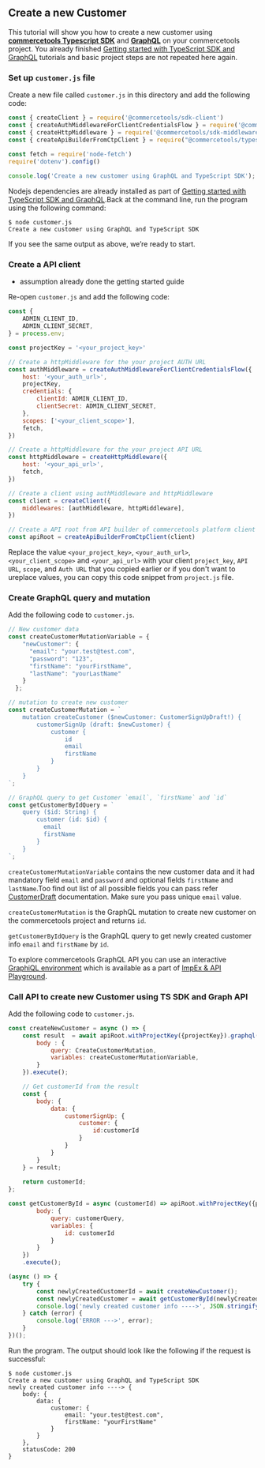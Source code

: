## Create a new Customer
This tutorial will show you how to create a new customer using **[commercetools Typescript SDK](https://github.com/commercetools/commercetools-sdk-typescript/)** and **[GraphQL](https://docs.commercetools.com/api/graphql)** on your commercetools project. You already finished [Getting started with TypeScript SDK and GraphQL](../getting-started-with-graphql-ts-sdk/getting-started.md) tutorials and basic project steps are not repeated here again. 

### Set up `customer.js` file
Create a new file called `customer.js` in this directory and add the following code:

```js
const { createClient } = require('@commercetools/sdk-client')
const { createAuthMiddlewareForClientCredentialsFlow } = require('@commercetools/sdk-middleware-auth')
const { createHttpMiddleware } = require('@commercetools/sdk-middleware-http')
const { createApiBuilderFromCtpClient } = require("@commercetools/typescript-sdk");
  
const fetch = require('node-fetch')
require('dotenv').config()

console.log('Create a new customer using GraphQL and TypeScript SDK');
```

Nodejs dependencies are already installed as part of [Getting started with TypeScript SDK and GraphQL](../getting-started-with-graphql-ts-sdk/getting-started.md).Back at the command line, run the program using the following command:
```
$ node customer.js
Create a new customer using GraphQL and TypeScript SDK
```
If you see the same output as above, we’re ready to start.

### Create a API client
- assumption already done the getting started guide

Re-open `customer.js` and add the following code:
```js
const { 
    ADMIN_CLIENT_ID,
    ADMIN_CLIENT_SECRET,
} = process.env;

const projectKey = '<your_project_key>'

// Create a httpMiddleware for the your project AUTH URL
const authMiddleware = createAuthMiddlewareForClientCredentialsFlow({
    host: '<your_auth_url>',
    projectKey,
    credentials: {
        clientId: ADMIN_CLIENT_ID,
        clientSecret: ADMIN_CLIENT_SECRET,
    },
    scopes: ['<your_client_scope>'],
    fetch,
})

// Create a httpMiddleware for the your project API URL
const httpMiddleware = createHttpMiddleware({
    host: '<your_api_url>',
    fetch,
})

// Create a client using authMiddleware and httpMiddleware
const client = createClient({
    middlewares: [authMiddleware, httpMiddleware],
})

// Create a API root from API builder of commercetools platform client
const apiRoot = createApiBuilderFromCtpClient(client)

```
Replace the value `<your_project_key>`, `<your_auth_url>`, `<your_client_scope>` and `<your_api_url>` with your client `project_key`, `API URL`, `scope`, and `Auth URL` that you copied earlier or if you don't want to ureplace values, you can copy this code snippet from `project.js` file.

### Create GraphQL query and mutation

Add the following code to `customer.js`.
```js
// New customer data
const createCustomerMutationVariable = {
    "newCustomer": {
      "email": "your.test@test.com",
      "password": "123",
      "firstName": "yourFirstName", 
      "lastName": "yourLastName"
    }
  };

// mutation to create new customer
const createCustomerMutation = `
    mutation createCustomer ($newCustomer: CustomerSignUpDraft!) {
        customerSignUp (draft: $newCustomer) {
            customer {
                id
                email
                firstName
            }
        }
    }
`;

// GraphQL query to get Customer `email`, `firstName` and `id`
const getCustomerByIdQuery = `
    query ($id: String) {
        customer (id: $id) {
          email
          firstName
        }
    }
`;
```

`createCustomerMutationVariable` contains the new customer data and it had mandatory field `email` and `password` and optional fields `firstName` and `lastName`.Too find out list of all possible fields you can pass refer [CustomerDraft](https://docs.commercetools.com/api/projects/customers#customerdraft) documentation.
Make sure you pass unique `email` value. 

`createCustomerMutation` is the GraphQL mutation to create new customer on the commercetools project and returns `id`.

`getCustomerByIdQuery` is the GraphQL query to get newly created customer info `email` and `firstName` by `id`.

To explore commercetools GraphQL API you can use an interactive [GraphiQL environment](https://github.com/graphql/graphiql/tree/main/packages/graphiql#readme) which is available as a part of [ImpEx & API Playground](https://docs.commercetools.com/docs/login).

### Call API to create new Customer using TS SDK and Graph API

Add the following code to `customer.js`.
```js
const createNewCustomer = async () => {
    const result  = await apiRoot.withProjectKey({projectKey}).graphql().post({
        body : {
            query: CreateCustomerMutation,
            variables: createCustomerMutationVariable,
        }
    }).execute();

    // Get customerId from the result
    const {
        body: {
            data: {
                customerSignUp: {
                    customer: {
                        id:customerId
                    }
                }
            }
        }
    } = result;
    
    return customerId;
};

const getCustomerById = async (customerId) => apiRoot.withProjectKey({projectKey}).graphql().post({
        body: {
            query: customerQuery,
            variables: {
                id: customerId
            }
        }
    })
    .execute();

(async () => {
    try {
        const newlyCreatedCustomerId = await createNewCustomer();
        const newlyCreatedCustomer = await getCustomerById(newlyCreatedCustomerId);
        console.log('newly created customer info ---->', JSON.stringify(newlyCreatedCustomer));
    } catch (error) {
        console.log('ERROR --->', error);
    }
})();
```

Run the program. The output should look like the following if the request is successful:
```
$ node customer.js
Create a new customer using GraphQL and TypeScript SDK
newly created customer info ----> { 
    body: { 
        data: { 
            customer: {
                email: "your.test@test.com",
                firstName: "yourFirstName"
            }
        } 
    }, 
    statusCode: 200 
}
```


